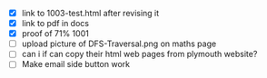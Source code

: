 - [X] link to 1003-test.html after revising it
- [X] link to pdf in docs
- [X] proof of 71% 1001
- [ ] upload picture of DFS-Traversal.png on maths page
- [ ] can i if can copy their html web pages from plymouth website?
- [ ] Make email side button work
